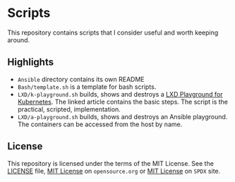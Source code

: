 # Scripts

This repository contains scripts that I consider useful and worth keeping around.

## Highlights

- `Ansible` directory contains its own README
- `Bash/template.sh` is a template for bash scripts.
- `LXD/k-playground.sh` builds, shows and destroys a [LXD Playground for Kubernetes](https://calinradoni.github.io/pages/230918-lxd-playground-for-k8s.html). The linked article contains the basic steps. The script is the practical, scripted, implementation.
- `LXD/a-playground.sh` builds, shows and destroys an Ansible playground. The containers can be accessed from the host by name.

## License

This repository is licensed under the terms of the MIT License. See the [LICENSE](LICENSE) file, [MIT License](https://opensource.org/license/mit/)  on `opensource.org` or [MIT License](https://spdx.org/licenses/MIT.html) on `SPDX` site.
